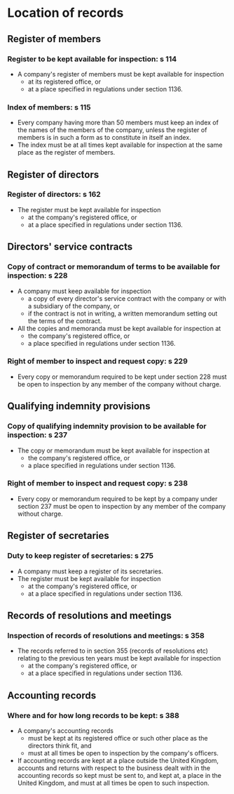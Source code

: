 # Location of records

## Register of members

### Register to be kept available for inspection: s 114

- A company's register of members must be kept available for inspection
  - at its registered office, or
  - at a place specified in regulations under section 1136.

### Index of members: s 115

- Every company having more than 50 members must keep an index of the names of the members of the company, unless the register of members is in such a form as to constitute in itself an index.
- The index must be at all times kept available for inspection at the same place as the register of members.

## Register of directors

### Register of directors: s 162

- The register must be kept available for inspection
  - at the company's registered office, or
  - at a place specified in regulations under section 1136.

## Directors' service contracts

### Copy of contract or memorandum of terms to be available for inspection: s 228

- A company must keep available for inspection
  - a copy of every director's service contract with the company or with a subsidiary of the company, or
  - if the contract is not in writing, a written memorandum setting out the terms of the contract.
- All the copies and memoranda must be kept available for inspection at
  - the company's registered office, or
  - a place specified in regulations under section 1136.

### Right of member to inspect and request copy: s 229

- Every copy or memorandum required to be kept under section 228 must be open to inspection by any member of the company without charge.

## Qualifying indemnity provisions

### Copy of qualifying indemnity provision to be available for inspection: s 237

- The copy or memorandum must be kept available for inspection at
  - the company's registered office, or
  - a place specified in regulations under section 1136.
  
### Right of member to inspect and request copy: s 238

- Every copy or memorandum required to be kept by a company under section 237 must be open to inspection by any member of the company without charge.

## Register of secretaries

### Duty to keep register of secretaries: s 275

- A company must keep a register of its secretaries.
- The register must be kept available for inspection
  - at the company's registered office, or
  - at a place specified in regulations under section 1136.
  
## Records of resolutions and meetings

### Inspection of records of resolutions and meetings: s 358

- The records referred to in section 355 (records of resolutions etc) relating to the previous ten years must be kept available for inspection
  - at the company's registered office, or
  - at a place specified in regulations under section 1136.
  
## Accounting records

### Where and for how long records to be kept: s 388

- A company's accounting records
  - must be kept at its registered office or such other place as the directors think fit, and
  - must at all times be open to inspection by the company's officers.
- If accounting records are kept at a place outside the United Kingdom, accounts and returns with respect to the business dealt with in the accounting records so kept must be sent to, and kept at, a place in the United Kingdom, and must at all times be open to such inspection.

